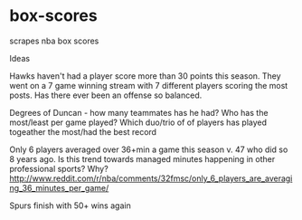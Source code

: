 # box-scores
scrapes nba box scores 

Ideas

Hawks haven't had a player score more than 30 points this season. They went on a 7 game winning stream with 7 different players scoring the most posts. Has there ever been an offense so balanced. 

Degrees of Duncan - how many teammates has he had? Who has the most/least per game played? Which duo/trio of of players has played togeather the most/had the best record

Only 6 players averaged over 36+min a game this season v. 47 who did so 8 years ago. Is this trend towards managed minutes happening in other professional sports? Why?
http://www.reddit.com/r/nba/comments/32fmsc/only_6_players_are_averaging_36_minutes_per_game/

Spurs finish with 50+ wins again
